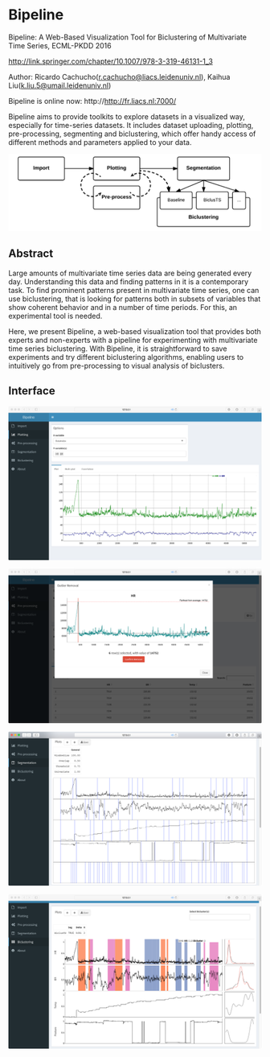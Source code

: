 # Bipeline

Bipeline: A Web-Based Visualization Tool for Biclustering of Multivariate Time Series, ECML-PKDD 2016

http://link.springer.com/chapter/10.1007/978-3-319-46131-1_3

Author: Ricardo Cachucho(r.cachucho@liacs.leidenuniv.nl), Kaihua Liu(k.liu.5@umail.leidenuniv.nl)

Bipeline is online now: http://http://fr.liacs.nl:7000/


Bipeline aims to provide toolkits to explore datasets in a visualized way, especially for time-series datasets. It includes dataset uploading, plotting, pre-processing, segmenting and biclustering, which offer handy access of different methods and parameters applied to your data.

![modules](https://raw.githubusercontent.com/kainliu/Bipeline/master/screenshot/modules.png)


## Abstract

Large amounts of multivariate time series data are being generated every day. Understanding this data and finding patterns in it is a contemporary task. To find prominent patterns present in multivariate time series, one can use biclustering, that is looking for patterns both in subsets of variables that show coherent behavior and in a number of time periods. For this, an experimental tool is needed.


Here, we present Bipeline, a web-based visualization tool that provides both experts and non-experts with a pipeline for experimenting with multivariate time series biclustering. With Bipeline, it is straightforward to save experiments and try different biclustering algorithms, enabling users to intuitively go from pre-processing to visual analysis of biclusters.

## Interface

![plotting](https://raw.githubusercontent.com/kainliu/Bipeline/master/screenshot/plotting.png)

![pre-processing](https://raw.githubusercontent.com/kainliu/Bipeline/master/screenshot/pre-processing.png)

![segmentation](https://raw.githubusercontent.com/kainliu/Bipeline/master/screenshot/segmentation.png)

![biclustering](https://raw.githubusercontent.com/kainliu/Bipeline/master/screenshot/biclustering.png)


